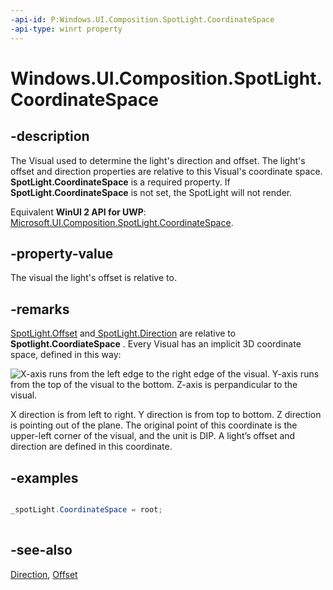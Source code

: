 ```yaml
---
-api-id: P:Windows.UI.Composition.SpotLight.CoordinateSpace
-api-type: winrt property
---
```


<!-- Property syntax
public Windows.UI.Composition.Visual CoordinateSpace { get;  set; }
-->

# Windows.UI.Composition.SpotLight.CoordinateSpace

## -description
The Visual used to determine the light's direction and offset. The light's offset and direction properties are relative to this Visual's coordinate space.
    **SpotLight.CoordinateSpace**
   is a required property. If 
    **SpotLight.CoordinateSpace**
   is not set, the SpotLight will not render.

Equivalent **WinUI 2 API for UWP**: [Microsoft.UI.Composition.SpotLight.CoordinateSpace](/windows/winui/api/microsoft.ui.composition.spotlight.coordinatespace).

## -property-value
The visual the light's offset is relative to.

## -remarks
[SpotLight.Offset](spotlight_offset.md) and[ SpotLight.Direction](spotlight_direction.md) are relative to 
    **Spotlight.CoordiateSpace**
  . Every Visual has an implicit 3D coordinate space, defined in this way:

<img src="images/coordinatespace.png" alt="X-axis runs from the left edge to the right edge of the visual.  Y-axis runs from the top of the visual to the bottom.  Z-axis is perpandicular to the visual." />

X direction is from left to right. Y direction is from top to bottom. Z direction is pointing out of the plane. The original point of this coordinate is the upper-left corner of the visual, and the unit is DIP. A light’s offset and direction are defined in this coordinate.

## -examples
```csharp

_spotLight.CoordinateSpace = root;  
        
```



## -see-also
[Direction](spotlight_direction.md), [Offset](spotlight_offset.md)
